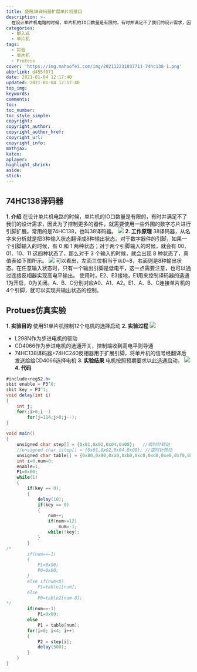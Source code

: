 ```yaml
---
title: 使用38译码器扩展单片机接口
description: >-
  在设计单片机电路的时候，单片机的IO口数量是有限的，有时并满足不了我们的设计需求，因此为了控制更多的器件，就需要使用一些外围的数字芯片进行引脚扩展。常用的是74HC138，也叫38译码器。
categories:
  - 嵌入式
  - 单片机
tags:
  - 实验
  - 单片机
  - Proteus
cover: 'https://img.mahaofei.com/img/202112231037711-74hc138-1.png'
abbrlink: d455f071
date: 2021-01-04 12:17:40
updated: 2021-01-04 12:17:40
top_img:
keywords:
comments:
toc:
toc_number:
toc_style_simple:
copyright:
copyright_author:
copyright_author_href:
copyright_url:
copyright_info:
mathjax:
katex:
aplayer:
highlight_shrink:
aside:
stick:
---
```


## 74HC138译码器
**1. 介绍**
	在设计单片机电路的时候，单片机的IO口数量是有限的，有时并满足不了我们的设计需求，因此为了控制更多的器件，就需要使用一些外围的数字芯片进行引脚扩展。常用的是74HC138，也叫38译码器。
![](https://img.mahaofei.com/img/202112231037711-74hc138-1.png)
**2. 工作原理**
	38译码器，从名字来分析就是把3种输入状态翻译成8种输出状态。对于数字器件的引脚，如果一个引脚输入的时候，有 0 和 1 两种状态；对于两个引脚输入的时候，就会有 00、01、10、11 这四种状态了，那么对于 3 个输入的时候，就会出现 8 种状态了，真值表如下图所示。
![](https://img.mahaofei.com/img/202112231037943-74hc138-2.png)
	可以看出，左面三位相当于从0~8，右面则是8种输出状态。在任意输入状态时，只有一个输出引脚是低电平，这一点需要注意，也可以通过连接反相器实现高电平输出。
	使用时，E2、E3接地，E1用来控制译码器的选通1为开启，0为关闭。A、B、C分别对应A0、A1、A2。E1、A、B、C连接单片机的4个引脚，就可以实现共输出状态的控制。

## Protues仿真实验
**1. 实验目的**
	使用51单片机控制12个电机的选择启动
**2. 实验过程**
![](https://img.mahaofei.com/img/202112231037894-74hc138-3.png)

* L298N作为步进电机的驱动
* CD4066作为步进电机的选通开关，控制端收到高电平则导通
* 74HC138译码器+74HC240反相器用于扩展引脚，将单片机的信号经翻译后发送给给CD4066选择电机
**3. 实验结果**
	电机按照预期要求以此选通启动。
![](https://img.mahaofei.com/img/202112231038889-74hc138-4.png)
**4. 代码**
```java
#include<reg52.h>
sbit enable = P3^0;
sbit key = P3^1;
void delay(int i)
{
	int j;
	for(;i>0;i--)
		for(j=114;j>0;j--);
}
			
void main()
{
	unsigned char step[] = {0x01,0x02,0x04,0x08};	//顺时针转动
	//unsigned char istep[] = {0x01,0x02,0x04,0x08}; //逆时针转动	
	unsigned char table[] = {0x80,0x90,0xa0,0xb0,0xc0,0xd0,0xe0,0xf0,0x08,0x09,0x0a,0x0b};
	int i=0,num=0;
	enable=1;
	P1=0x00;
	while(1)
	{
		if(key == 0);
		{
			delay(10);
			if(key == 0)
			{				
				num++;
				if(num>=12)
					num=-1;
				while(!key);
			}
		}
/*
		if(num==-1)
		{
			P1=0x00;
			P0=0x00;
		}
		else if(num<8)
			P1=table1[num];
		else
			P0=table2[num-8];
*/
		if(num==-1)
			P1=0x00;
		else
			P1 = table[num];
		for(i=0; i<4; i++)
		{
			P2 = step[i];
			delay(500);
		}
	}
}
```